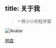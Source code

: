 title: 关于我
---

> 一枚小小的程序猿  

![Avatar](../img/author.jpg "Optional title")

[网盘](http://blog.kuailelai.com:8080/QiNiu/login)
